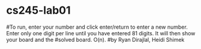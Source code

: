 # cs245-lab01

#To run, enter your number and click enter/return to enter a new number. Enter only one digit per line until you have entered 81 digits. It will then show your board and the #solved board. O(n).
#by Ryan Dirajlal, Heidi Shimek
